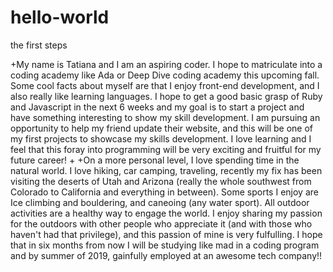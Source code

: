 # hello-world
the first steps


+My name is Tatiana and I am an aspiring coder. I hope to matriculate into a coding academy like Ada or Deep Dive coding academy this upcoming fall. Some cool facts about myself are that I enjoy front-end development, and I also really like learning languages. I hope to get a good basic grasp of Ruby and Javascript in the next 6 weeks and my goal is to start a project and have something interesting to show my skill development. I am pursuing an opportunity to help my friend update their website, and this will be one of my first projects to showcase my skills development. I love learning and I feel that this foray into programming will be very exciting and fruitful for my future career! 
 +
 +On a more personal level, I love spending time in the natural world. I love hiking, car camping, traveling, recently my fix has been visiting the deserts of Utah and Arizona (really the whole southwest from Colorado to California and everything in between). Some sports I enjoy are Ice climbing and bouldering, and caneoing (any water sport). All outdoor activities are a healthy way to engage the world. I enjoy sharing my passion for the outdoors with other people who appreciate it (and with those who haven't had that privilege), and this passion of mine is very fulfulling. I hope that in six  months from now I will be studying like mad in a coding program and by summer of 2019, gainfully employed at an awesome tech company!!


